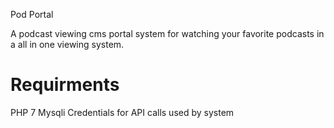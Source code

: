 Pod Portal

A podcast viewing cms portal system for watching your favorite podcasts in a all in one viewing system.
# Requirments
PHP 7
Mysqli
Credentials for API calls used by system










